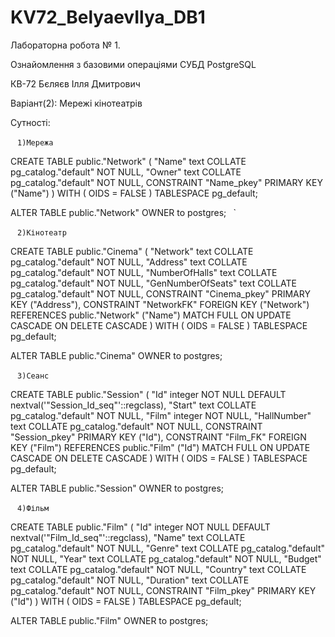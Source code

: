 # KV72_BelyaevIlya_DB1
Лабораторна робота № 1.

Ознайомлення з базовими операціями СУБД PostgreSQL

КВ-72 Бєляєв Ілля Дмитрович

Варіант(2): Мережі кінотеатрів

Сутності:

` ` `1)Мережа` ` `

CREATE TABLE public."Network"
(
    "Name" text COLLATE pg_catalog."default" NOT NULL,
    "Owner" text COLLATE pg_catalog."default" NOT NULL,
    CONSTRAINT "Name_pkey" PRIMARY KEY ("Name")
)
WITH (
    OIDS = FALSE
)
TABLESPACE pg_default;

ALTER TABLE public."Network"
    OWNER to postgres;` ` `
    
` ` `2)Кінотеатр` ` `

CREATE TABLE public."Cinema"
(
    "Network" text COLLATE pg_catalog."default" NOT NULL,
    "Address" text COLLATE pg_catalog."default" NOT NULL,
    "NumberOfHalls" text COLLATE pg_catalog."default" NOT NULL,
    "GenNumberOfSeats" text COLLATE pg_catalog."default" NOT NULL,
    CONSTRAINT "Cinema_pkey" PRIMARY KEY ("Address"),
    CONSTRAINT "NetworkFK" FOREIGN KEY ("Network")
        REFERENCES public."Network" ("Name") MATCH FULL
        ON UPDATE CASCADE
        ON DELETE CASCADE
)
WITH (
    OIDS = FALSE
)
TABLESPACE pg_default;

ALTER TABLE public."Cinema"
    OWNER to postgres;
    
` ` `3)Сеанс` ` `

CREATE TABLE public."Session"
(
    "Id" integer NOT NULL DEFAULT nextval('"Session_Id_seq"'::regclass),
    "Start" text COLLATE pg_catalog."default" NOT NULL,
    "Film" integer NOT NULL,
    "HallNumber" text COLLATE pg_catalog."default" NOT NULL,
    CONSTRAINT "Session_pkey" PRIMARY KEY ("Id"),
    CONSTRAINT "Film_FK" FOREIGN KEY ("Film")
        REFERENCES public."Film" ("Id") MATCH FULL
        ON UPDATE CASCADE
        ON DELETE CASCADE
)
WITH (
    OIDS = FALSE
)
TABLESPACE pg_default;

ALTER TABLE public."Session"
    OWNER to postgres;
    
` ` `4)Фільм` ` `

CREATE TABLE public."Film"
(
    "Id" integer NOT NULL DEFAULT nextval('"Film_Id_seq"'::regclass),
    "Name" text COLLATE pg_catalog."default" NOT NULL,
    "Genre" text COLLATE pg_catalog."default" NOT NULL,
    "Year" text COLLATE pg_catalog."default" NOT NULL,
    "Budget" text COLLATE pg_catalog."default" NOT NULL,
    "Country" text COLLATE pg_catalog."default" NOT NULL,
    "Duration" text COLLATE pg_catalog."default" NOT NULL,
    CONSTRAINT "Film_pkey" PRIMARY KEY ("Id")
)
WITH (
    OIDS = FALSE
)
TABLESPACE pg_default;

ALTER TABLE public."Film"
    OWNER to postgres;
